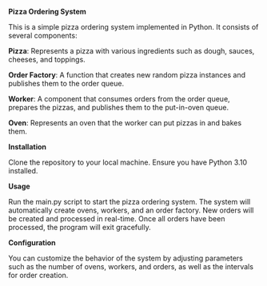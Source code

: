 **Pizza Ordering System**

This is a simple pizza ordering system implemented in Python. It consists of several components:

**Pizza**: 
Represents a pizza with various ingredients such as dough, sauces, cheeses, and toppings.

**Order Factory**: 
A function that creates new random pizza instances and publishes them to the order queue.

**Worker**: 
A component that consumes orders from the order queue, prepares the pizzas, and publishes them to the put-in-oven queue.

**Oven**: 
Represents an oven that the worker can put pizzas in and bakes them.


**Installation**

Clone the repository to your local machine.
Ensure you have Python 3.10 installed.


**Usage**

Run the main.py script to start the pizza ordering system.
The system will automatically create ovens, workers, and an order factory.
New orders will be created and processed in real-time.
Once all orders have been processed, the program will exit gracefully.


**Configuration**

You can customize the behavior of the system by adjusting parameters such as the number of ovens, workers, and orders, as well as the intervals for order creation.
